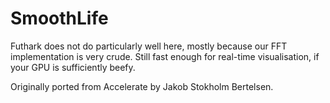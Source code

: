 # SmoothLife

Futhark does not do particularly well here, mostly because our FFT
implementation is very crude.  Still fast enough for real-time
visualisation, if your GPU is sufficiently beefy.

Originally ported from Accelerate by Jakob Stokholm Bertelsen.
